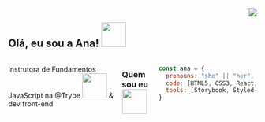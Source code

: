 <img align="right" src="https://visitor-badge.laobi.icu/badge?page_id=anabergerr">
<h2> Olá, eu sou a Ana! <img src="https://media.giphy.com/media/7NloJqPEdWl7lUb6Uj/giphy.gif" width="50"></h2>




<!--
**anaberger/anaberger** is a ✨ _special_ ✨ repository because its `README.md` (this file) appears on your GitHub profile.

Here are some ideas to get you started:

- 🔭 I’m currently working on ...
- 🌱 I’m currently learning ...
- 👯 I’m looking to collaborate on ...
- 🤔 I’m looking for help with ...
- 💬 Ask me about ...
- 📫 How to reach me: ...
- 😄 Pronouns: ...
- ⚡ Fun fact: ...
-->
<div style="display: flex;">

<p>Instrutora de Fundamentos JavaScript na @Trybe <img src="https://media.giphy.com/media/fSGrpj2wJynDwgftc7/giphy.gif?cid=ecf05e47gv5f7ukbcnnxd5pi9kijd5e3b56k0hakqn591ogv&rid=giphy.gif&ct=s" width="50"> & dev front-end</p>


---

### Quem sou eu <img src="https://media.giphy.com/media/UQsHPXWUijXGwdEGeZ/giphy.gif?cid=ecf05e47yg8ptjwotii05ygoqrvvsuqp27o7d8duy3asxqaf&rid=giphy.gif&ct=s" width="50">


```javascript
const ana = {
  pronouns: "she" || "her",
  code: [HTML5, CSS3, React, Next, Javascript, Typescript],
  tools: [Storybook, Styled-Components,MaterialUi], 
}
```





